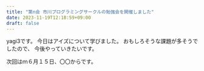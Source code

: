 ```yaml
---
title: "第n会 市川プログラミングサークルの勉強会を開催しました"
date: 2023-11-19T12:18:59+09:00
draft: false
---
```


yagi3です。
今日はアイズについて学びました。
おもしろそうな課題が多そうでしたので、
今後やっていきたいです。

次回はｍ６月１５日、〇〇からです。
